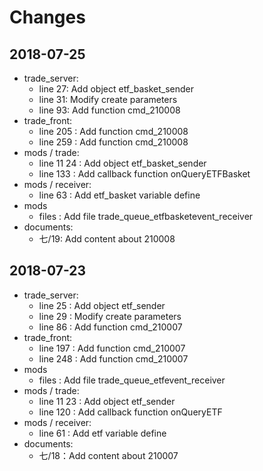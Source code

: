 # Changes

## 2018-07-25
* trade_server:
    * line 27: Add object etf_basket_sender
    * line 31: Modify create parameters
    * line 93: Add function cmd_210008
* trade_front:
    * line 205 : Add function cmd_210008
    * line 259 : Add function cmd_210008
* mods / trade:
    * line 11 24 : Add object etf_basket_sender
    * line 133 : Add callback function onQueryETFBasket
* mods / receiver:
    * line 63 : Add etf_basket variable define
* mods
    * files : Add file trade_queue_etfbasketevent_receiver
* documents:
    * 七/19: Add content about 210008
## 2018-07-23
* trade_server:
    * line 25 : Add object etf_sender
    * line 29 : Modify create parameters 
    * line 86 : Add function cmd_210007 
* trade_front:
    * line 197 : Add function cmd_210007
    * line 248 : Add function cmd_210007
* mods 
    * files : Add file trade_queue_etfevent_receiver
* mods / trade:
    * line 11 23 : Add object etf_sender
    * line 120 : Add callback function onQueryETF
* mods / receiver:
    * line 61 : Add etf variable define
* documents:
    * 七/18：Add content about 210007 
